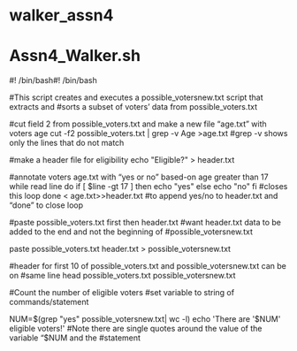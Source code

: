 # walker_assn4
# Assn4_Walker.sh

#! /bin/bash#! /bin/bash

#This script creates and executes a possible_votersnew.txt script that extracts and
#sorts a subset of voters’ data from possible_voters.txt

#cut field 2 from possible_voters.txt and make a new file “age.txt” with voters age
cut -f2 possible_voters.txt | grep -v Age >age.txt
#grep -v shows only the lines that do not match

#make a header file for eligibility
echo "Eligible?" > header.txt

#annotate voters age.txt with “yes or no” based-on age greater than 17
while read line
        do if [ $line -gt 17 ]
        then echo "yes"
        else echo "no"
fi              #closes this loop
done < age.txt>>header.txt
#to append yes/no to header.txt and “done” to close loop

#paste possible_voters.txt first then header.txt
#want header.txt data to be added to the end and not the beginning of
#possible_votersnew.txt

paste possible_voters.txt header.txt > possible_votersnew.txt

#header for first 10 of possible_voters.txt and possible_votersnew.txt can be on
#same line
head possible_voters.txt possible_votersnew.txt

#Count the number of eligible voters
#set variable to string of commands/statement

NUM=$(grep "yes" possible_votersnew.txt| wc -l)
echo 'There are '$NUM' eligible voters!'
#Note there are single quotes around the value of the variable “$NUM and the
#statement

